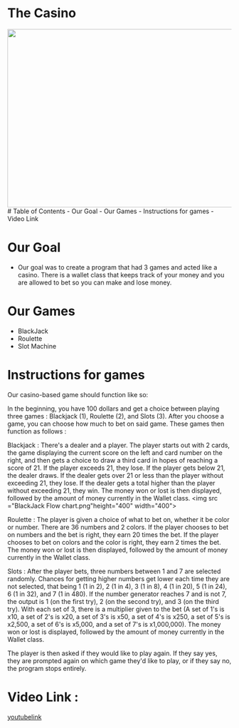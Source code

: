 
# The Casino
<img src="Final Project Flowchart (1).png" height = "400" width ="600">
# Table of Contents
- Our Goal
- Our Games
- Instructions for games
- Video Link


# Our Goal
- Our goal was to create a program that had 3 games and acted like a casino. There is a wallet class that keeps track of your money and you are allowed to bet so you can make and lose money.

# Our Games
- BlackJack
- Roulette
- Slot Machine

# Instructions for games

Our casino-based game should function like so:

In the beginning, you have 100 dollars and get a choice between playing three games : Blackjack (1), Roulette (2), and Slots (3).
After you choose a game, you can choose how much to bet on said game. These games then function as follows :

Blackjack : There's a dealer and a player. The player starts out with 2 cards, the game displaying the current score on the left and card number on the right, and then gets a choice to draw a third card in hopes of reaching a score of 21. If the player exceeds 21, they lose. If the player gets below 21, the dealer draws. If the dealer gets over 21 or less than the player without exceeding 21, they lose. If the dealer gets a total higher than the player without exceeding 21, they win. The money won or lost is then displayed, followed by the amount of money currently in the Wallet class.
<img src ="BlackJack Flow chart.png"height="400" width="400">

Roulette : The player is given a choice of what to bet on, whether it be color or number. There are 36 numbers and 2 colors. If the player chooses to bet on numbers and the bet is right, they earn 20 times the bet. If the player chooses to bet on colors and the color is right, they earn 2 times the bet. The money won or lost is then displayed, followed by the amount of money currently in the Wallet class.

Slots : After the player bets, three numbers between 1 and 7 are selected randomly. Chances for getting higher numbers get lower each time they are not selected, that being 1 (1 in 2), 2 (1 in 4), 3 (1 in 8), 4 (1 in 20), 5 (1 in 24), 6 (1 in 32), and 7 (1 in 480). If the number generator reaches 7 and is not 7, the output is 1 (on the first try), 2 (on the second try), and 3 (on the third try). With each set of 3, there is a multiplier given to the bet (A set of 1's is x10, a set of 2's is x20, a set of 3's is x50, a set of 4's is x250, a set of 5's is x2,500, a set of 6's is x5,000, and a set of 7's is x1,000,000). The money won or lost is displayed, followed by the amount of money currently in the Wallet class.

The player is then asked if they would like to play again. If they say yes, they are prompted again on which game they'd like to play, or if they say no, the program stops entirely.

# Video Link :
<a href = "https://www.youtube.com/watch?v=0Ky27Jz_dvY">youtubelink</a>
